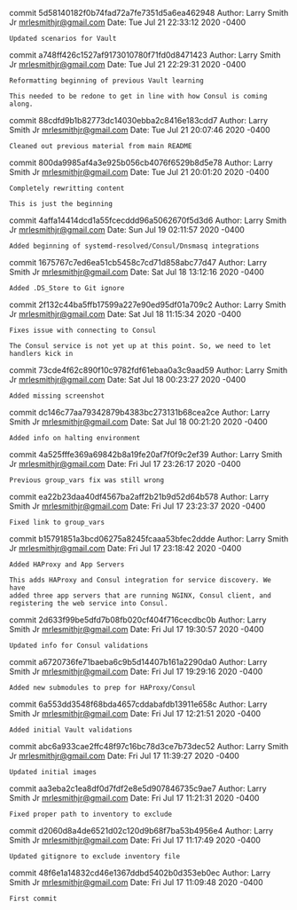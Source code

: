 commit 5d58140182f0b74fad72a7fe7351d5a6ea462948
Author: Larry Smith Jr <mrlesmithjr@gmail.com>
Date:   Tue Jul 21 22:33:12 2020 -0400

    Updated scenarios for Vault

commit a748ff426c1527af9173010780f71fd0d8471423
Author: Larry Smith Jr <mrlesmithjr@gmail.com>
Date:   Tue Jul 21 22:29:31 2020 -0400

    Reformatting beginning of previous Vault learning
    
    This needed to be redone to get in line with how Consul is coming along.

commit 88cdfd9b1b82773dc14030ebba2c8416e183cdd7
Author: Larry Smith Jr <mrlesmithjr@gmail.com>
Date:   Tue Jul 21 20:07:46 2020 -0400

    Cleaned out previous material from main README

commit 800da9985af4a3e925b056cb4076f6529b8d5e78
Author: Larry Smith Jr <mrlesmithjr@gmail.com>
Date:   Tue Jul 21 20:01:20 2020 -0400

    Completely rewritting content
    
    This is just the beginning

commit 4affa14414dcd1a55fcecddd96a5062670f5d3d6
Author: Larry Smith Jr <mrlesmithjr@gmail.com>
Date:   Sun Jul 19 02:11:57 2020 -0400

    Added beginning of systemd-resolved/Consul/Dnsmasq integrations

commit 1675767c7ed6ea51cb5458c7cd71d858abc77d47
Author: Larry Smith Jr <mrlesmithjr@gmail.com>
Date:   Sat Jul 18 13:12:16 2020 -0400

    Added .DS_Store to Git ignore

commit 2f132c44ba5ffb17599a227e90ed95df01a709c2
Author: Larry Smith Jr <mrlesmithjr@gmail.com>
Date:   Sat Jul 18 11:15:34 2020 -0400

    Fixes issue with connecting to Consul
    
    The Consul service is not yet up at this point. So, we need to let handlers kick in

commit 73cde4f62c890f10c9782fdf61ebaa0a3c9aad59
Author: Larry Smith Jr <mrlesmithjr@gmail.com>
Date:   Sat Jul 18 00:23:27 2020 -0400

    Added missing screenshot

commit dc146c77aa79342879b4383bc273131b68cea2ce
Author: Larry Smith Jr <mrlesmithjr@gmail.com>
Date:   Sat Jul 18 00:21:20 2020 -0400

    Added info on halting environment

commit 4a525fffe369a69842b8a19fe20af7f0f9c2ef39
Author: Larry Smith Jr <mrlesmithjr@gmail.com>
Date:   Fri Jul 17 23:26:17 2020 -0400

    Previous group_vars fix was still wrong

commit ea22b23daa40df4567ba2aff2b21b9d52d64b578
Author: Larry Smith Jr <mrlesmithjr@gmail.com>
Date:   Fri Jul 17 23:23:37 2020 -0400

    Fixed link to group_vars

commit b15791851a3bcd06275a8245fcaaa53bfec2ddde
Author: Larry Smith Jr <mrlesmithjr@gmail.com>
Date:   Fri Jul 17 23:18:42 2020 -0400

    Added HAProxy and App Servers
    
    This adds HAProxy and Consul integration for service discovery. We have
    added three app servers that are running NGINX, Consul client, and
    registering the web service into Consul.

commit 2d633f99be5dfd7b08fb020cf404f716cecdbc0b
Author: Larry Smith Jr <mrlesmithjr@gmail.com>
Date:   Fri Jul 17 19:30:57 2020 -0400

    Updated info for Consul validations

commit a6720736fe71baeba6c9b5d14407b161a2290da0
Author: Larry Smith Jr <mrlesmithjr@gmail.com>
Date:   Fri Jul 17 19:29:16 2020 -0400

    Added new submodules to prep for HAProxy/Consul

commit 6a553dd3548f68bda4657cddabafdb13911e658c
Author: Larry Smith Jr <mrlesmithjr@gmail.com>
Date:   Fri Jul 17 12:21:51 2020 -0400

    Added initial Vault validations

commit abc6a933cae2ffc48f97c16bc78d3ce7b73dec52
Author: Larry Smith Jr <mrlesmithjr@gmail.com>
Date:   Fri Jul 17 11:39:27 2020 -0400

    Updated initial images

commit aa3eba2c1ea8df0d7fdf2e8e5d907846735c9ae7
Author: Larry Smith Jr <mrlesmithjr@gmail.com>
Date:   Fri Jul 17 11:21:31 2020 -0400

    Fixed proper path to inventory to exclude

commit d2060d8a4de6521d02c120d9b68f7ba53b4956e4
Author: Larry Smith Jr <mrlesmithjr@gmail.com>
Date:   Fri Jul 17 11:17:49 2020 -0400

    Updated gitignore to exclude inventory file

commit 48f6e1a14832cd46e1367ddbd5402b0d353eb0ec
Author: Larry Smith Jr <mrlesmithjr@gmail.com>
Date:   Fri Jul 17 11:09:48 2020 -0400

    First commit
